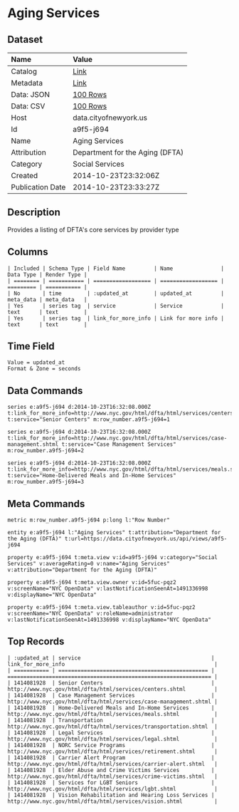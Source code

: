 # Aging Services

## Dataset

| Name | Value |
| :--- | :---- |
| Catalog | [Link](https://catalog.data.gov/dataset/aging-services-8b77e) |
| Metadata | [Link](https://data.cityofnewyork.us/api/views/a9f5-j694) |
| Data: JSON | [100 Rows](https://data.cityofnewyork.us/api/views/a9f5-j694/rows.json?max_rows=100) |
| Data: CSV | [100 Rows](https://data.cityofnewyork.us/api/views/a9f5-j694/rows.csv?max_rows=100) |
| Host | data.cityofnewyork.us |
| Id | a9f5-j694 |
| Name | Aging Services |
| Attribution | Department for the Aging (DFTA) |
| Category | Social Services |
| Created | 2014-10-23T23:32:06Z |
| Publication Date | 2014-10-23T23:33:27Z |

## Description

Provides a listing of DFTA's core services by provider type

## Columns

```ls
| Included | Schema Type | Field Name         | Name               | Data Type | Render Type |
| ======== | =========== | ================== | ================== | ========= | =========== |
| No       | time        | :updated_at        | updated_at         | meta_data | meta_data   |
| Yes      | series tag  | service            | Service            | text      | text        |
| Yes      | series tag  | link_for_more_info | Link for more info | text      | text        |
```

## Time Field

```ls
Value = updated_at
Format & Zone = seconds
```

## Data Commands

```ls
series e:a9f5-j694 d:2014-10-23T16:32:08.000Z t:link_for_more_info=http://www.nyc.gov/html/dfta/html/services/centers.shtml t:service="Senior Centers" m:row_number.a9f5-j694=1

series e:a9f5-j694 d:2014-10-23T16:32:08.000Z t:link_for_more_info=http://www.nyc.gov/html/dfta/html/services/case-management.shtml t:service="Case Management Services" m:row_number.a9f5-j694=2

series e:a9f5-j694 d:2014-10-23T16:32:08.000Z t:link_for_more_info=http://www.nyc.gov/html/dfta/html/services/meals.shtml t:service="Home-Delivered Meals and In-Home Services" m:row_number.a9f5-j694=3
```

## Meta Commands

```ls
metric m:row_number.a9f5-j694 p:long l:"Row Number"

entity e:a9f5-j694 l:"Aging Services" t:attribution="Department for the Aging (DFTA)" t:url=https://data.cityofnewyork.us/api/views/a9f5-j694

property e:a9f5-j694 t:meta.view v:id=a9f5-j694 v:category="Social Services" v:averageRating=0 v:name="Aging Services" v:attribution="Department for the Aging (DFTA)"

property e:a9f5-j694 t:meta.view.owner v:id=5fuc-pqz2 v:screenName="NYC OpenData" v:lastNotificationSeenAt=1491336998 v:displayName="NYC OpenData"

property e:a9f5-j694 t:meta.view.tableauthor v:id=5fuc-pqz2 v:screenName="NYC OpenData" v:roleName=administrator v:lastNotificationSeenAt=1491336998 v:displayName="NYC OpenData"
```

## Top Records

```ls
| :updated_at | service                                         | link_for_more_info                                               | 
| =========== | =============================================== | ================================================================ | 
| 1414081928  | Senior Centers                                  | http://www.nyc.gov/html/dfta/html/services/centers.shtml         | 
| 1414081928  | Case Management Services                        | http://www.nyc.gov/html/dfta/html/services/case-management.shtml | 
| 1414081928  | Home-Delivered Meals and In-Home Services       | http://www.nyc.gov/html/dfta/html/services/meals.shtml           | 
| 1414081928  | Transportation                                  | http://www.nyc.gov/html/dfta/html/services/transportation.shtml  | 
| 1414081928  | Legal Services                                  | http://www.nyc.gov/html/dfta/html/services/legal.shtml           | 
| 1414081928  | NORC Service Programs                           | http://www.nyc.gov/html/dfta/html/services/retirement.shtml      | 
| 1414081928  | Carrier Alert Program                           | http://www.nyc.gov/html/dfta/html/services/carrier-alert.shtml   | 
| 1414081928  | Elder Abuse and Crime Victims Services          | http://www.nyc.gov/html/dfta/html/services/crime-victims.shtml   | 
| 1414081928  | Services for LGBT Seniors                       | http://www.nyc.gov/html/dfta/html/services/lgbt.shtml            | 
| 1414081928  | Vision Rehabilitation and Hearing Loss Services | http://www.nyc.gov/html/dfta/html/services/vision.shtml          | 
```